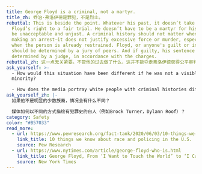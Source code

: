 ```yaml
---
title: George Floyd is a criminal, not a martyr.
title_zh: 乔治·弗洛伊德是罪犯，不是烈士。
rebuttal: This is beside the point. Whatever his past, it doesn’t take away
  Floyd’s right to a fair trial. He doesn’t have to be a martyr for his death to
  be unacceptable and unjust. A criminal history should not matter when a cop is
  making an arrest—it does not justify excessive force or murder, especially
  when the person is already restrained. Floyd, or anyone's guilt or innocence
  should be determined by a jury of peers. And if guilty, his sentence should be
  determined by a judge, in accordance with the charges.
rebuttal_zh: 这一点无关紧要。不管他的过去做了什么，这并不能夺走弗洛伊德获得公平审判的权利。他不必成为烈士，他的死是不可接受的和不公正的。当警察进行逮捕时，犯罪史并不重要，它不能成为过度使用武力或谋杀的理由，尤其是当此人已经受到人身限制时。弗洛伊德，或者任何人的有罪或无罪应该由陪审团来决定。如果有罪，他的刑期应该由法官根据指控确定。
ask_yourself: >-
  - How would this situation have been different if he was not a visible
  minority?

  - How does the media portray white people with criminal histories differently (e.g. Brock Turner, Dylann Roof)?
ask_yourself_zh: |-
  如果他不是明显的少数族裔，情况会有什么不同？

  媒体如何以不同的方式描绘有犯罪史的白人（例如Brock Turner，Dylann Roof）？
category: Safety
color: "#B57033"
read_more:
  - url: https://www.pewresearch.org/fact-tank/2020/06/03/10-things-we-know-about-race-and-policing-in-the-u-s/
    link_title: 10 things we know about race and policing in the U.S.
    source: Pew Research
  - url: https://www.nytimes.com/article/george-floyd-who-is.html
    link_title: George Floyd, From ‘I Want to Touch the World’ to ‘I Can’t Breathe’
    source: New York Times
---
```


